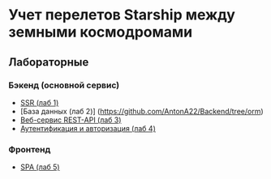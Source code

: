 # Учет перелетов Starship между земными космодромами

## Лабораторные

### Бэкенд (основной сервис)

- [SSR (лаб 1)](https://github.com/AntonA22/Backend/tree/ssr)
- [База данных (лаб 2)] (https://github.com/AntonA22/Backend/tree/orm)
- [Веб-сервис REST-API (лаб 3)](https://github.com/AntonA22/Backend/tree/RestApi)
- [Аутентификация и авторизация (лаб 4)](https://github.com/AntonA22/Backend/tree/moderator)

### Фронтенд

- [SPA (лаб 5)](https://github.com/AntonA22/Frontend/tree/spa_guest)
